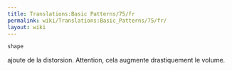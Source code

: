 ```yaml
---
title: Translations:Basic Patterns/75/fr
permalink: wiki/Translations:Basic_Patterns/75/fr/
layout: wiki
---
```


``` Haskell
shape
```

ajoute de la distorsion. Attention, cela augmente drastiquement le
volume.
